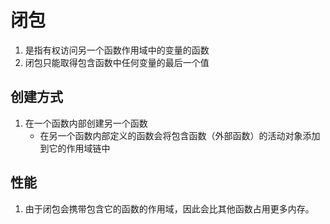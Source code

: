 # 闭包
1. 是指有权访问另一个函数作用域中的变量的函数
2. 闭包只能取得包含函数中任何变量的最后一个值
## 创建方式
1. 在一个函数内部创建另一个函数
    - 在另一个函数内部定义的函数会将包含函数（外部函数）的活动对象添加到它的作用域链中
## 性能
1. 由于闭包会携带包含它的函数的作用域，因此会比其他函数占用更多内存。
